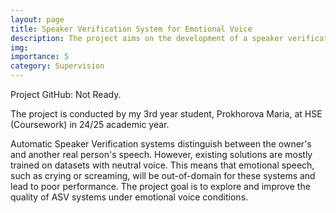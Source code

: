 ```yaml
---
layout: page
title: Speaker Verification System for Emotional Voice
description: The project aims on the development of a speaker verification system that can handle emotional speech input.
img:
importance: 5
category: Supervision
---
```


Project GitHub: Not Ready.

The project is conducted by my 3rd year student, Prokhorova Maria, at HSE (Coursework) in 24/25 academic year. 

Automatic Speaker Verification systems distinguish between the owner's and another real person's speech. However, existing solutions are mostly trained on datasets with neutral voice. This means that emotional speech, such as crying or screaming, will be out-of-domain for these systems and lead to poor performance. The project goal is to explore and improve the quality of ASV systems under emotional voice conditions.